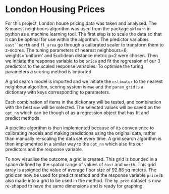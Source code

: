 # London Housing Prices

For this project, London house pricing data was taken and analysed. The Knearest neighbours algorithm was used from the package `sklearn` in python as a machine learning tool. The first step is to scale the data so that it can be optimal for use within the algorithm. The predictor variables `east``north` and `fl_area` go through a calibrated scaler to transform them to z-scores. The tuning parameters of nearest neighbours=6, weights='uniform' and Euclidean distance metric p=2 were chosen. 
Then we initiate the response variable to be `price` and fit the regression of our 3 predictors to the scaled response variables. To optimise the turing parameters a scoring method is imported.

A grid search model is imported and we initiate the `estimator` to the nearest neighbour algorithm, scoring system is `mae` and the `param_grid` is a dictionary with keys corresponding to parameters. 

Each combination of items in the dictionary will be tested, and combination with the best `mae` will be selected. The selected values will be saved on the `opt_nn` which can be though of as a regression object that has fit and predict methods.

A pipeline algorithm is then implemented because of its convenience to calibrating models and making predictions using the original data, rather than manually re-scaling the data set every time. A grid search algorithm is then implemented in a similar way to the `opt_nn` which also fits our predictors and the response variable. 

To now visualise the outcome, a grid is created. This grid is bounded in a space defined by the spatial range of values of `èast` and `north`. This grid array is assigned the value of average floor size of 92.88 sq meters. The grid can now be used for predict method and the response variable `price` is also made into a grid to be used in the method. The `hp_pred` dataset is now re-shaped to have the same dimensions and is ready for graphing.
